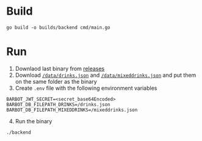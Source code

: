 # Build
```
go build -o builds/backend cmd/main.go
```

# Run
1. Downlaod last binary from [releases](https://github.com/luxarts/barbot-backend/releases)
2. Download [`/data/drinks.json`](https://raw.githubusercontent.com/luxarts/barbot-backend/main/data/drinks.json) and [`/data/mixeddrinks.json`](https://raw.githubusercontent.com/luxarts/barbot-backend/main/data/mixeddrinks.json) and put them on the same folder as the binary
3. Create `.env` file with the following environment variables
  ```
  BARBOT_JWT_SECRET=<secret_base64Encoded>
  BARBOT_DB_FILEPATH_DRINKS=/drinks.json
  BARBOT_DB_FILEPATH_MIXEDDRINKS=/mixeddrinks.json
  ```
4. Run the binary
  ```
  ./backend
  ```

